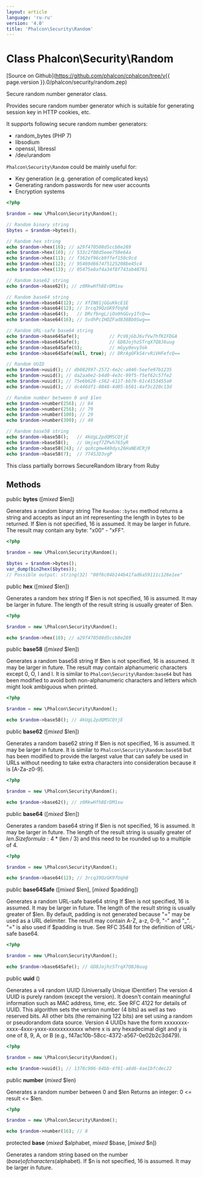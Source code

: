 ```yaml
---
layout: article
language: 'ru-ru'
version: '4.0'
title: 'Phalcon\Security\Random'
---
```

# Class **Phalcon\Security\Random**

[Source on Github](https://github.com/phalcon/cphalcon/tree/v{{ page.version }}.0/phalcon/security/random.zep)

Secure random number generator class.

Provides secure random number generator which is suitable for generating session key in HTTP cookies, etc.

It supports following secure random number generators:

- random_bytes (PHP 7)
- libsodium
- openssl, libressl
- /dev/urandom

`Phalcon\Security\Random` could be mainly useful for:

- Key generation (e.g. generation of complicated keys)
- Generating random passwords for new user accounts
- Encryption systems

```php
<?php

$random = new \Phalcon\Security\Random();

// Random binary string
$bytes = $random->bytes();

// Random hex string
echo $random->hex(10); // a29f470508d5ccb8e289
echo $random->hex(10); // 533c2f08d5eee750e64a
echo $random->hex(11); // f362ef96cb9ffef150c9cd
echo $random->hex(12); // 95469d667475125208be45c4
echo $random->hex(13); // 05475e8af4a34f8f743ab48761

// Random base62 string
echo $random->base62(); // z0RkwHfh8ErDM1xw

// Random base64 string
echo $random->base64(12); // XfIN81jGGuKkcE1E
echo $random->base64(12); // 3rcq39QzGK9fUqh8
echo $random->base64();   // DRcfbngL/iOo9hGGvy1TcQ==
echo $random->base64(16); // SvdhPcIHDZFad838Bb0Swg==

// Random URL-safe base64 string
echo $random->base64Safe();           // PcV6jGbJ6vfVw7hfKIFDGA
echo $random->base64Safe();           // GD8JojhzSTrqX7Q8J6uug
echo $random->base64Safe(8);          // mGyy0evy3ok
echo $random->base64Safe(null, true); // DRrAgOFkS4rvRiVHFefcQ==

// Random UUID
echo $random->uuid(); // db082997-2572-4e2c-a046-5eefe97b1235
echo $random->uuid(); // da2aa0e2-b4d0-4e3c-99f5-f5ef62c57fe2
echo $random->uuid(); // 75e6b628-c562-4117-bb76-61c4153455a9
echo $random->uuid(); // dc446df1-0848-4d05-b501-4af3c220c13d

// Random number between 0 and $len
echo $random->number(256); // 84
echo $random->number(256); // 79
echo $random->number(100); // 29
echo $random->number(300); // 40

// Random base58 string
echo $random->base58();   // 4kUgL2pdQMSCQtjE
echo $random->base58();   // Umjxqf7ZPwh765yR
echo $random->base58(24); // qoXcgmw4A9dys26HaNEdCRj9
echo $random->base58(7);  // 774SJD3vgP

```

This class partially borrows SecureRandom library from Ruby

## Methods

public **bytes** ([*mixed* $len])

Generates a random binary string The `Random::bytes` method returns a string and accepts as input an int representing the length in bytes to be returned. If $len is not specified, 16 is assumed. It may be larger in future. The result may contain any byte: "x00" - "xFF".

```php
<?php

$random = new \Phalcon\Security\Random();

$bytes = $random->bytes();
var_dump(bin2hex($bytes));
// Possible output: string(32) "00f6c04b144b41fad6a59111c126e1ee"

```

public **hex** ([*mixed* $len])

Generates a random hex string If $len is not specified, 16 is assumed. It may be larger in future. The length of the result string is usually greater of $len.

```php
<?php

$random = new \Phalcon\Security\Random();

echo $random->hex(10); // a29f470508d5ccb8e289

```

public **base58** ([*mixed* $len])

Generates a random base58 string If $len is not specified, 16 is assumed. It may be larger in future. The result may contain alphanumeric characters except 0, O, I and l. It is similar to `Phalcon\Security\Random:base64` but has been modified to avoid both non-alphanumeric characters and letters which might look ambiguous when printed.

```php
<?php

$random = new \Phalcon\Security\Random();

echo $random->base58(); // 4kUgL2pdQMSCQtjE

```

public **base62** ([*mixed* $len])

Generates a random base62 string If $len is not specified, 16 is assumed. It may be larger in future. It is similar to `Phalcon\Security\Random:base58` but has been modified to provide the largest value that can safely be used in URLs without needing to take extra characters into consideration because it is [A-Za-z0-9].

```php
<?php

$random = new \Phalcon\Security\Random();

echo $random->base62(); // z0RkwHfh8ErDM1xw

```

public **base64** ([*mixed* $len])

Generates a random base64 string If $len is not specified, 16 is assumed. It may be larger in future. The length of the result string is usually greater of $len. Size formula: 4 * ($len / 3) and this need to be rounded up to a multiple of 4.

```php
<?php

$random = new \Phalcon\Security\Random();

echo $random->base64(12); // 3rcq39QzGK9fUqh8

```

public **base64Safe** ([*mixed* $len], [*mixed* $padding])

Generates a random URL-safe base64 string If $len is not specified, 16 is assumed. It may be larger in future. The length of the result string is usually greater of $len. By default, padding is not generated because "=" may be used as a URL delimiter. The result may contain A-Z, a-z, 0-9, "-" and "_". "=" is also used if $padding is true. See RFC 3548 for the definition of URL-safe base64.

```php
<?php

$random = new \Phalcon\Security\Random();

echo $random->base64Safe(); // GD8JojhzSTrqX7Q8J6uug

```

public **uuid** ()

Generates a v4 random UUID (Universally Unique IDentifier) The version 4 UUID is purely random (except the version). It doesn't contain meaningful information such as MAC address, time, etc. See RFC 4122 for details of UUID. This algorithm sets the version number (4 bits) as well as two reserved bits. All other bits (the remaining 122 bits) are set using a random or pseudorandom data source. Version 4 UUIDs have the form xxxxxxxx-xxxx-4xxx-yxxx-xxxxxxxxxxxx where x is any hexadecimal digit and y is one of 8, 9, A, or B (e.g., f47ac10b-58cc-4372-a567-0e02b2c3d479).

```php
<?php

$random = new \Phalcon\Security\Random();

echo $random->uuid(); // 1378c906-64bb-4f81-a8d6-4ae1bfcdec22

```

public **number** (*mixed* $len)

Generates a random number between 0 and $len Returns an integer: 0 <= result <= $len.

```php
<?php

$random = new \Phalcon\Security\Random();

echo $random->number(16); // 8

```

protected **base** (*mixed* $alphabet, *mixed* $base, [*mixed* $n])

Generates a random string based on the number ($base) of characters ($alphabet). If $n is not specified, 16 is assumed. It may be larger in future.